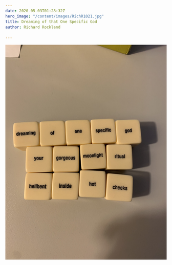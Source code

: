 ```yaml
---
date: 2020-05-03T01:28:32Z
hero_image: "/content/images/RichR1021.jpg"
title: Dreaming of that One Specific God
author: Richard Rockland

---
```

![Dreaming](/content/images/RichR1021.jpg "Dreaming")